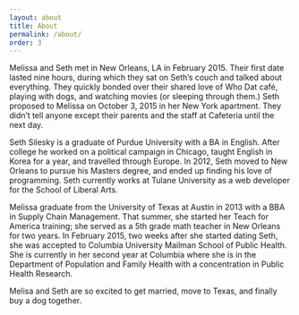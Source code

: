 ```yaml
---
layout: about
title: About
permalink: /about/
order: 3
---
```

Melissa and Seth met in New Orleans, LA in February 2015. Their first date lasted nine hours, during which they sat on Seth’s couch and talked about everything. They quickly bonded over their shared love of Who Dat café, playing with dogs, and watching movies (or sleeping through them.) Seth proposed to Melissa on October 3, 2015 in her New York apartment. They didn’t tell anyone except their parents and the staff at Cafeteria until the next day.

Seth Silesky is a graduate of Purdue University with a BA in English. After college he worked on a political campaign in Chicago, taught English in Korea for a year, and travelled through Europe. In 2012, Seth moved to New Orleans to pursue his Masters degree, and ended up finding his love of programming. Seth currently works at Tulane University as a web developer for the School of Liberal Arts.

Melissa graduate from the University of Texas at Austin in 2013 with a BBA in Supply Chain Management. That summer, she started her Teach for America training; she served as a 5th grade math teacher in New Orleans for two years. In February 2015, two weeks after she started dating Seth, she was accepted to Columbia University Mailman School of Public Health. She is currently in her second year at Columbia where she is in the Department of Population and Family Health with a concentration in Public Health Research.

Melisa and Seth are so excited to get married, move to Texas, and finally buy a dog together. 